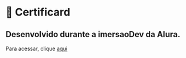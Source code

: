 # 📔 Certificard

## Desenvolvido durante a imersaoDev da Alura.

Para acessar, clique [aqui](https://gabrielalimact.github.io/certificard/)
